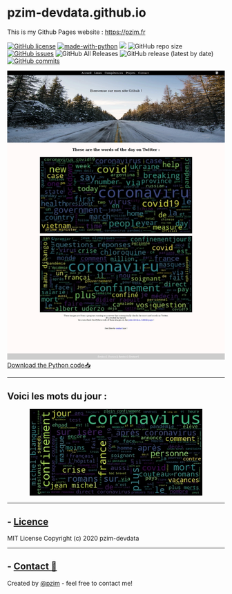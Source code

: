 # pzim-devdata.github.io
This is my Github Pages website : https://pzim.fr

[![GitHub license](https://img.shields.io/github/license/pzim-devdata/Git_repo?style=plastic)](https://raw.githubusercontent.com/pzim-devdata/pzim-devdata.github.io/master/LICENSE)    [![made-with-python](https://img.shields.io/badge/Made%20with-Python-1f425f.svg?style=plastic)](https://www.python.org/)    ![](https://img.shields.io/badge/Language-HTML%205-red?style=plastic)    ![GitHub repo size](https://img.shields.io/github/repo-size/pzim-devdata/Git_repo?style=plastic)    [![GitHub issues](https://img.shields.io/github/issues/pzim-devdata/Git_repo?style=plastic)](https://github.com/pzim-devdata/Git_repo/issues)    ![GitHub All Releases](https://img.shields.io/github/downloads/pzim-devdata/Git_repo/total?style=plastic)    ![GitHub release (latest by date)](https://img.shields.io/github/v/release/pzim-devdata/Git_repo?style=plastic)    [![GitHub commits](https://img.shields.io/github/commits-since/pzim-devdata/Git_repo/v1.0.0.svg?style=plastic)](https://GitHub.com/pzim-devata/Git_repo/commit/)


![](https://raw.githubusercontent.com/pzim-devdata/pzim-devdata.github.io/master/images/Capture_Site_internet_Github.webp)
[](https://pzim.fr)
[Download the Python code:inbox_tray:](https://github.com/pzim-devdata/Git_repo/releases/download/v1.0.0/Git_repo-master.zip)


--------------------------------------------

## Voici les mots du jour :

<p align="center">
  <img src="https://raw.githubusercontent.com/pzim-devdata/Git_repo/master/mots_du_jour.webp">
</p>

--------------------------------------------

## - [Licence](https://raw.githubusercontent.com/pzim-devdata/pzim-devdata.github.io/master/LICENSE)
MIT License
Copyright (c) 2020 pzim-devdata

--------------------------------------------

## - [Contact :email:](mailto:contact@pzim.fr?subject=Contact%20from%20Github)
Created by [@pzim](https://www.pzim.fr/) - feel free to contact me!


